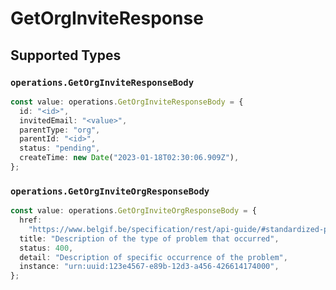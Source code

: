 # GetOrgInviteResponse


## Supported Types

### `operations.GetOrgInviteResponseBody`

```typescript
const value: operations.GetOrgInviteResponseBody = {
  id: "<id>",
  invitedEmail: "<value>",
  parentType: "org",
  parentId: "<id>",
  status: "pending",
  createTime: new Date("2023-01-18T02:30:06.909Z"),
};
```

### `operations.GetOrgInviteOrgResponseBody`

```typescript
const value: operations.GetOrgInviteOrgResponseBody = {
  href:
    "https://www.belgif.be/specification/rest/api-guide/#standardized-problem-types",
  title: "Description of the type of problem that occurred",
  status: 400,
  detail: "Description of specific occurrence of the problem",
  instance: "urn:uuid:123e4567-e89b-12d3-a456-426614174000",
};
```

